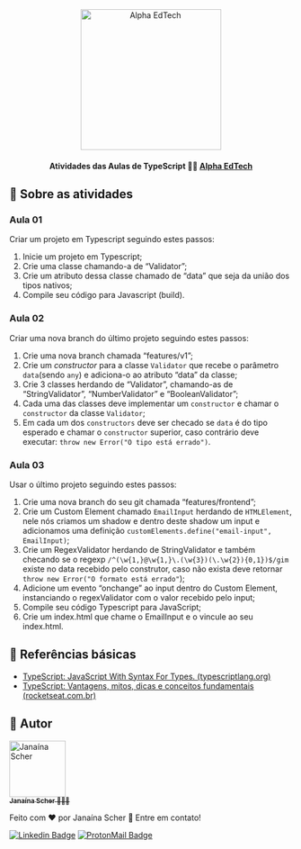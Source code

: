 <div  align="center">
	<a  href="https://www.alphaedtech.org.br/">
		<img  src="https://user-images.githubusercontent.com/79182711/171509048-91800b54-de74-4dae-9924-3ce431a7cef2.png"  alt="Alpha EdTech"  title="Alpha EdTech"  width="250" />
	</a>
	<h4>
		Atividades das Aulas de TypeScript 👨‍💻
          	<a  href="https://www.alphaedtech.org.br/">
			Alpha EdTech
		</a>
	</h4>
</div>  

## 🧐 Sobre as atividades
 
### Aula 01
Criar um projeto em Typescript seguindo estes passos:
1. Inicie um projeto em Typescript;
2. Crie uma classe chamando-a de “Validator”;
3. Crie um atributo dessa classe chamado de “data” que seja da união dos tipos nativos;
4. Compile seu código para Javascript (build).

### Aula 02
Criar uma nova branch do último projeto seguindo estes passos:
1. Crie uma nova branch chamada “features/v1”;
2. Crie um *constructor* para a classe `Validator` que recebe o parâmetro `data`(sendo `any`) e adiciona-o ao atributo “data” da classe;
3. Crie 3 classes herdando de “Validator”, chamando-as de “StringValidator”, “NumberValidator” e “BooleanValidator”;
4. Cada uma das classes deve implementar um `constructor` e chamar o `constructor` da classe `Validator`;
5. Em cada um dos `constructors` deve ser checado se `data` é do tipo esperado e chamar o `constructor` superior, caso contrário deve executar: `throw new Error("O tipo está errado")`.

### Aula 03
Usar o último projeto seguindo estes passos:
1. Crie uma nova branch do seu git chamada “features/frontend”;
2. Crie um Custom Element chamado `EmailInput` herdando de `HTMLElement`, nele nós criamos um shadow e dentro deste shadow um input e adicionamos uma definição  `customElements.define("email-input", EmailInput)`;
3. Crie um RegexValidator herdando de StringValidator e também checando se o regexp `/^(\w{1,}@\w{1,}\.(\w{3})(\.\w{2}){0,1})$/gim` existe no data recebido pelo construtor, caso não exista deve retornar `throw new Error("O formato está errado"`);
4. Adicione um evento “onchange” ao input dentro do Custom Element, instanciando o  regexValidator com o valor recebido pelo input;
5. Compile seu código Typescript para JavaScript;
6. Crie um index.html que chame o EmailInput e o vincule ao seu index.html.

## 🔗 Referências básicas 

- [TypeScript: JavaScript With Syntax For Types. (typescriptlang.org)](https://www.typescriptlang.org/)
- [TypeScript: Vantagens, mitos, dicas e conceitos fundamentais (rocketseat.com.br)](https://blog.rocketseat.com.br/typescript-vantagens-mitos-conceitos/)

## 🦸 Autor  

<div>
	<a  href="https://github.com/janascher">
		<img  src="https://avatars.githubusercontent.com/u/79182711?v=4"  width="100px;"  alt="Janaína Scher"/>
		<br />
		<sub>
			<b>Janaína Scher</b> 👩🏻‍💻
		</sub>
	</a>
</div>  

Feito com ❤️ por Janaína Scher 👋 Entre em contato! 

[![Linkedin Badge](https://img.shields.io/badge/LinkedIn-0077B5?style=for-the-badge&logo=linkedin&logoColor=white)](https://www.linkedin.com/in/janainascher/) [![ProtonMail Badge](https://img.shields.io/badge/ProtonMail-8B89CC?style=for-the-badge&logo=protonmail&logoColor=white)](mailto:janainascher@protonmail.com)
